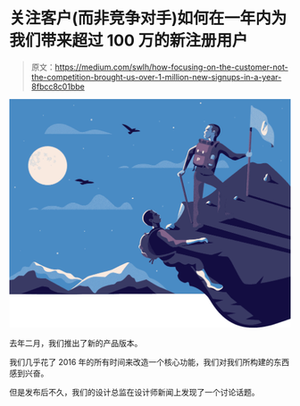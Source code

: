 # 关注客户(而非竞争对手)如何在一年内为我们带来超过 100 万的新注册用户

> 原文：<https://medium.com/swlh/how-focusing-on-the-customer-not-the-competition-brought-us-over-1-million-new-signups-in-a-year-8fbcc8c01bbe>

![](img/4edba3297bc085cb8c800700d0874ff0.png)

去年二月，我们推出了新的产品版本。

我们几乎花了 2016 年的所有时间来改造一个核心功能，我们对我们所构建的东西感到兴奋。

但是发布后不久，我们的设计总监在设计师新闻上发现了一个讨论话题。